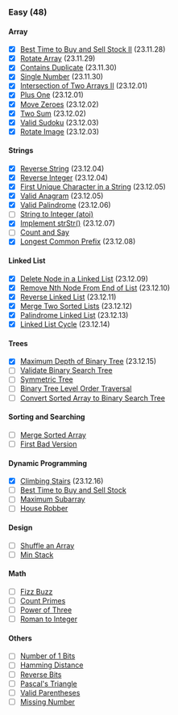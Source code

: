 ### Easy (48)
#### Array
- [x] [Best Time to Buy and Sell Stock II](https://leetcode.com/problems/best-time-to-buy-and-sell-stock-ii/) (23.11.28)
- [x] [Rotate Array](https://leetcode.com/problems/rotate-array/) (23.11.29)
- [x] [Contains Duplicate](https://leetcode.com/problems/contains-duplicate/) (23.11.30)
- [x] [Single Number](https://leetcode.com/problems/single-number/) (23.11.30)
- [x] [Intersection of Two Arrays II](https://leetcode.com/problems/intersection-of-two-arrays-ii/) (23.12.01)
- [x] [Plus One](https://leetcode.com/problems/plus-one/) (23.12.01)
- [x] [Move Zeroes](https://leetcode.com/problems/move-zeroes/) (23.12.02)
- [x] [Two Sum](https://leetcode.com/problems/two-sum/) (23.12.02)
- [x] [Valid Sudoku](https://leetcode.com/problems/valid-sudoku/) (23.12.03)
- [x] [Rotate Image](https://leetcode.com/problems/rotate-image/) (23.12.03)
#### Strings
- [x] [Reverse String](https://leetcode.com/problems/reverse-string/) (23.12.04)
- [x] [Reverse Integer](https://leetcode.com/problems/reverse-integer/) (23.12.04)
- [x] [First Unique Character in a String](https://leetcode.com/problems/first-unique-character-in-a-string/) (23.12.05)
- [x] [Valid Anagram](https://leetcode.com/problems/valid-anagram/) (23.12.05)
- [x] [Valid Palindrome](https://leetcode.com/problems/valid-palindrome/) (23.12.06)
- [ ] [String to Integer (atoi)](https://leetcode.com/problems/string-to-integer-atoi/)
- [x] [Implement strStr()](https://leetcode.com/problems/find-the-index-of-the-first-occurrence-in-a-string/) (23.12.07)
- [ ] [Count and Say](https://leetcode.com/problems/count-and-say/)
- [x] [Longest Common Prefix](https://leetcode.com/problems/longest-common-prefix/) (23.12.08)
#### Linked List
- [x] [Delete Node in a Linked List](https://leetcode.com/problems/delete-node-in-a-linked-list/) (23.12.09)
- [x] [Remove Nth Node From End of List](https://leetcode.com/problems/remove-nth-node-from-end-of-list/) (23.12.10)
- [x] [Reverse Linked List](https://leetcode.com/problems/reverse-linked-list/) (23.12.11)
- [x] [Merge Two Sorted Lists](https://leetcode.com/problems/merge-two-sorted-lists/) (23.12.12)
- [x] [Palindrome Linked List](https://leetcode.com/problems/palindrome-linked-list/) (23.12.13)
- [x] [Linked List Cycle](https://leetcode.com/problems/linked-list-cycle/) (23.12.14)
#### Trees
- [x] [Maximum Depth of Binary Tree](https://leetcode.com/problems/maximum-depth-of-binary-tree/) (23.12.15)
- [ ] [Validate Binary Search Tree](https://leetcode.com/problems/validate-binary-search-tree/)
- [ ] [Symmetric Tree](https://leetcode.com/problems/symmetric-tree/)
- [ ] [Binary Tree Level Order Traversal](https://leetcode.com/problems/binary-tree-level-order-traversal/)
- [ ] [Convert Sorted Array to Binary Search Tree](https://leetcode.com/problems/convert-sorted-array-to-binary-search-tree/)
#### Sorting and Searching
- [ ] [Merge Sorted Array](https://leetcode.com/problems/merge-sorted-array/)
- [ ] [First Bad Version](https://leetcode.com/problems/first-bad-version/)
#### Dynamic Programming
- [x] [Climbing Stairs](https://leetcode.com/problems/climbing-stairs/) (23.12.16)
- [ ] [Best Time to Buy and Sell Stock](https://leetcode.com/problems/best-time-to-buy-and-sell-stock/)
- [ ] [Maximum Subarray](https://leetcode.com/problems/maximum-subarray/)
- [ ] [House Robber](https://leetcode.com/problems/house-robber/)
#### Design
- [ ] [Shuffle an Array](https://leetcode.com/problems/shuffle-an-array/)
- [ ] [Min Stack](https://leetcode.com/problems/min-stack/)
#### Math
- [ ] [Fizz Buzz](https://leetcode.com/problems/fizz-buzz/)
- [ ] [Count Primes](https://leetcode.com/problems/count-primes/)
- [ ] [Power of Three](https://leetcode.com/problems/power-of-three/)
- [ ] [Roman to Integer](https://leetcode.com/problems/roman-to-integer/)
#### Others
- [ ] [Number of 1 Bits](https://leetcode.com/problems/number-of-1-bits/)
- [ ] [Hamming Distance](https://leetcode.com/problems/hamming-distance/)
- [ ] [Reverse Bits](https://leetcode.com/problems/reverse-bits/)
- [ ] [Pascal's Triangle](https://leetcode.com/problems/pascals-triangle/)
- [ ] [Valid Parentheses](https://leetcode.com/problems/valid-parentheses/)
- [ ] [Missing Number](https://leetcode.com/problems/missing-number/)
